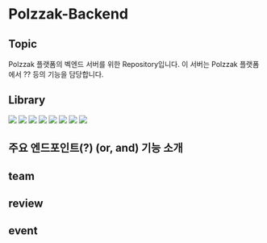 # Polzzak-Backend

## Topic 
Polzzak 플랫폼의 벡엔드 서버를 위한 Repository입니다. 이 서버는 Polzzak 플랫폼에서 ?? 등의 기능을 담당합니다.

## Library
<img src="https://img.shields.io/badge/Flask-2.3.2-blue"/> 
<img src="https://img.shields.io/badge/flask-restx-1.3.0-blue"/>
<img src="https://img.shields.io/badge/Flask--Migrate-4.0.7-blue"/>
<img src="https://img.shields.io/badge/flask__cors-5.0.0-blue"/>
<img src="https://img.shields.io/badge/Flask--SQLAlchemy-3.1.1-white"/>
<img src="https://img.shields.io/badge/SQLAlchemy-2.0.31-white"/>
<img src="https://img.shields.io/badge/requests-2.32.3-yellow"/>
<img src="https://img.shields.io/badge/Werkzeug-3.0.1-yellow"/>

## 주요 엔드포인트(?) (or, and) 기능 소개
## team

## review

## event

